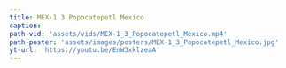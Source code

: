 ```yaml
---
title: MEX-1 3 Popocatepetl Mexico
caption:
path-vid: 'assets/vids/MEX-1_3_Popocatepetl_Mexico.mp4'
path-poster: 'assets/images/posters/MEX-1_3_Popocatepetl_Mexico.jpg'
yt-url: 'https://youtu.be/EnW3xklzeaA'
---
```

